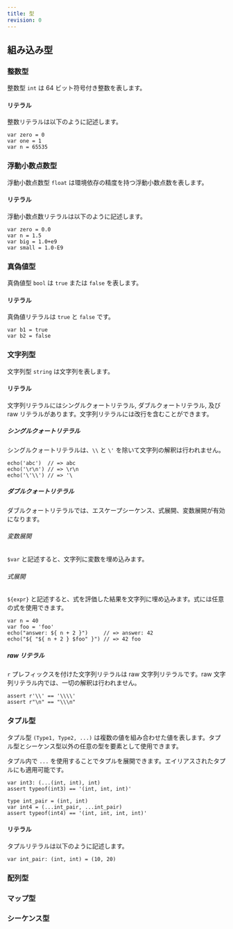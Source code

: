 ```yaml
---
title: 型
revision: 0
---
```


## 組み込み型

### 整数型

整数型 `int` は 64 ビット符号付き整数を表します。

#### リテラル

整数リテラルは以下のように記述します。

```
var zero = 0
var one = 1
var n = 65535
```

### 浮動小数点数型

浮動小数点数型 `float` は環境依存の精度を持つ浮動小数点数を表します。

#### リテラル

浮動小数点数リテラルは以下のように記述します。

```
var zero = 0.0
var n = 1.5
var big = 1.0+e9
var small = 1.0-E9
```

### 真偽値型

真偽値型 `bool` は `true` または `false` を表します。

#### リテラル

真偽値リテラルは `true` と `false` です。

```
var b1 = true
var b2 = false
```

### 文字列型

文字列型 `string` は文字列を表します。

#### リテラル

文字列リテラルにはシングルクォートリテラル, ダブルクォートリテラル, 及び raw リテラルがあります。文字列リテラルには改行を含むことができます。

##### シングルクォートリテラル

シングルクォートリテラルは、`\\` と `\'` を除いて文字列の解釈は行われません。

```
echo('abc')  // => abc
echo('\r\n') // => \r\n
echo('\'\\') // => '\
```

##### ダブルクォートリテラル

ダブルクォートリテラルでは、エスケープシーケンス、式展開、変数展開が有効になります。

###### 変数展開

`$var` と記述すると、文字列に変数を埋め込みます。

###### 式展開

`${expr}` と記述すると、式を評価した結果を文字列に埋め込みます。式には任意の式を使用できます。

```
var n = 40
var foo = 'foo'
echo("answer: ${ n + 2 }")     // => answer: 42
echo("${ "${ n + 2 } $foo" }") // => 42 foo
```

##### raw リテラル

`r` プレフィックスを付けた文字列リテラルは raw 文字列リテラルです。raw 文字列リテラル内では、一切の解釈は行われません。

```
assert r'\\' == '\\\\'
assert r"\n" == "\\\n"
```

### タプル型

タプル型 `(Type1, Type2, ...)` は複数の値を組み合わせた値を表します。タプル型とシーケンス型以外の任意の型を要素として使用できます。

タプル内で `...` を使用することでタプルを展開できます。エイリアスされたタプルにも適用可能です。

```
var int3: (...(int, int), int)
assert typeof(int3) == '(int, int, int)'

type int_pair = (int, int)
var int4 = (...int_pair, ...int_pair)
assert typeof(int4) == '(int, int, int, int)'
```

#### リテラル

タプルリテラルは以下のように記述します。

```
var int_pair: (int, int) = (10, 20)
```

### 配列型

<wip></wip>

### マップ型

<wip></wip>

### シーケンス型

<wip></wip>
